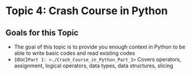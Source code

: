 # Topic 4: Crash Course in Python

## Goals for this Topic
* The goal of this topic is to provide you enough context in Python to be able to write basic codes and read existing codes
* {doc}`Part 1: <./Crash_Course_in_Python_Part_1>` Covers operators, assignment, logical operators, data types, data structures, slicing